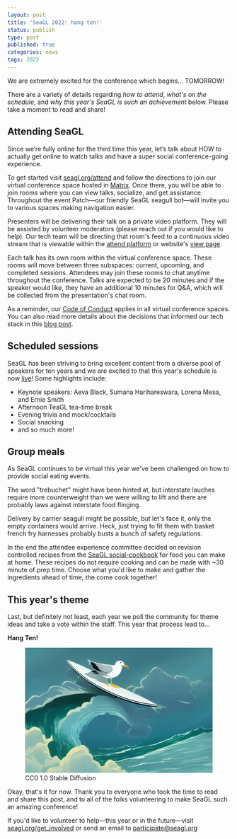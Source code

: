 ```yaml
---
layout: post
title: 'SeaGL 2022: hang ten!'
status: publish
type: post
published: true
categories: news
tags: 2022
---
```


We are extremely excited for the conference which begins… TOMORROW!

There are a variety of details regarding _how to attend_, _what's on the schedule_, and _why this year's SeaGL is such an achievement_ below. Please take a moment to read and share!


## Attending SeaGL
Since we’re fully online for the third time this year, let’s talk about HOW to actually get online to watch talks and have a super social conference-going experience.

To get started visit [seagl.org/attend](/attend) and follow the directions to join our virtual conference space hosted in [Matrix](https://matrix.org/). Once there, you will be able to join rooms where you can view talks, socialize, and get assistance. Throughout the event Patch—our friendly SeaGL seagull bot—will invite you to various spaces making navigation easier.

Presenters will be delivering their talk on a private video platform. They will be assisted by volunteer moderators (please reach out if you would like to help). Our tech team will be directing that room's feed to a continuous video stream that is viewable within the [attend platform](https://attend.seagl.org/) or website's [view page](/watch).

Each talk has its own room within the virtual conference space. These rooms will move between three subspaces: current, upcoming, and completed sessions. Attendees may join these rooms to chat anytime throughout the conference. Talks are expected to be 20 minutes and if the speaker would like, they have an additional 10 minutes for Q&A, which will be collected from the presentation's chat room.

As a reminder, our [Code of Conduct](/coc) applies in all virtual conference spaces. You can also read more details about the decisions that informed our tech stack in this [blog post](https://seagl.org/news/2022/10/07/Building-a-virtual-SeaGL.html).


## Scheduled sessions
SeaGL has been striving to bring excellent content from a diverse pool of speakers for ten years and we are excited to that this year's schedule is now [live](https://osem.seagl.org/conferences/seagl2022/schedule/events)! Some highlights include:

- Keynote speakers: Aeva Black, Sumana Harihareswara, Lorena Mesa, and Ernie Smith
- Afternoon TeaGL tea-time break
- Evening trivia and mock/cocktails
- Social snacking
- and so much more!


## Group meals
As SeaGL continues to be virtual this year we've been challenged on how to provide social eating events.

The word "trebuchet" might have been hinted at, but interstate lauches require more counterweight than we were willing to lift and there are probably laws against interstate food flinging.

Delivery by carrier seagull might be possible, but let's face it, only the empty containers would arrive.
Heck, just trying to fit them with basket french fry harnesses probably busts a bunch of safety regulations.

In the end the attendee experience committee decided on revision controlled recipes from the [SeaGL social-cookbook](https://github.com/SeaGL/social-cookbook) for food you can make at home.
These recipes do not require cooking and can be made with ~30 minute of prep time.
Choose what you'd like to make and gather the ingredients ahead of time, the come cook together!


## This year's theme
Last, but definitely not least, each year we poll the community for theme ideas and take a vote within the staff. This year that process lead to…

**Hang Ten!**

<figure>
<img alt="illustration of a seagull riding a surfboard" src="/img/posts/2022-11-03-hang-ten.jpg">
<figcaption class="text-muted">CC0 1.0 Stable Diffusion</figcaption>
</figure>

Okay, that's it for now. Thank you to everyone who took the time to read and share this post, and to all of the folks volunteering to make SeaGL such an amazing conference!

If you'd like to volunteer to help—this year or in the future—visit [seagl.org/get_involved](/get_involved) or send an email to participate@seagl.org
